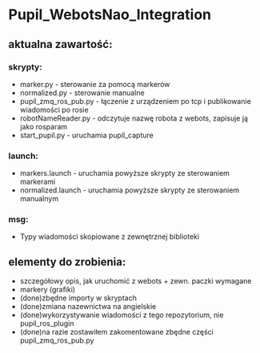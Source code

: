 # Pupil_WebotsNao_Integration

## aktualna zawartość:
### skrypty:
  * marker.py - sterowanie za pomocą markerów
  * normalized.py - sterowanie manualne
  * pupil_zmq_ros_pub.py - łączenie z urządzeniem po tcp i publikowanie wiadomości po rosie
  * robotNameReader.py - odczytuje nazwę robota z webots, zapisuje ją jako rosparam
  * start_pupil.py - uruchamia pupil_capture
### launch:
  * markers.launch - uruchamia powyższe skrypty ze sterowaniem markerami
  * normalized.launch - uruchamia powyższe skrypty ze sterowaniem manualnym
### msg:
  * Typy wiadomości skopiowane z zewnętrznej biblioteki
  
  
  
## elementy do zrobienia:
* szczegółowy opis, jak uruchomić z webots + zewn. paczki wymagane
* markery (grafiki)
* (done)zbędne importy w skryptach
* (done)zmiana nazewnictwa na angielskie
* (done)wykorzystywanie wiadomości z tego repozytorium, nie pupil_ros_plugin
* (done)na razie zostawiłem zakomentowane zbędne części pupil_zmq_ros_pub.py
